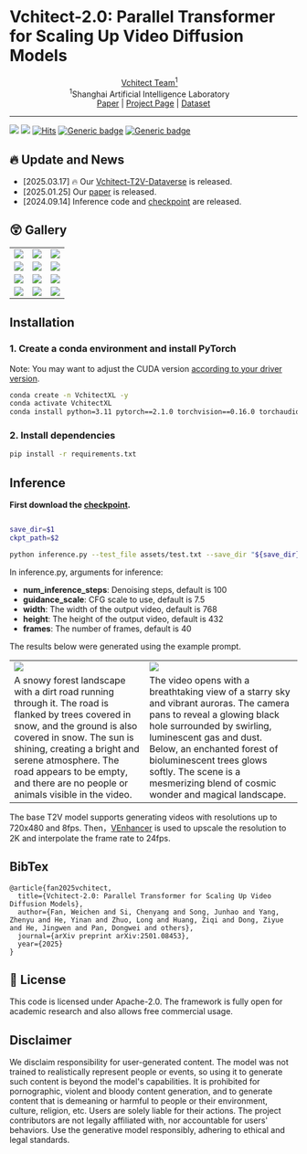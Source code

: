 # Vchitect-2.0: Parallel Transformer for Scaling Up Video Diffusion Models

<!-- <p align="center" width="100%">
<img src="ISEKAI_overview.png"  width="80%" height="80%">
</p> -->

<div>
<div align="center">
    <a href='https://vchitect.intern-ai.org.cn/' target='_blank'>Vchitect Team<sup>1</sup></a>&emsp;
</div>
<div>
<div align="center">
    <sup>1</sup>Shanghai Artificial Intelligence Laboratory&emsp;
</div>
 
 
<div align="center">
                      <a href="https://arxiv.org/abs/2501.08453">Paper</a> | 
                      <a href="https://vchitect.intern-ai.org.cn/">Project Page</a> |
                      <a href="https://huggingface.co/datasets/Vchitect/Vchitect_T2V_DataVerse">Dataset</a>
</div>

---

![](https://img.shields.io/badge/Vchitect2.0-v0.1-darkcyan)
![](https://img.shields.io/github/stars/Vchitect/Vchitect-2.0)
[![Hits](https://hits.seeyoufarm.com/api/count/incr/badge.svg?url=https%3A%2F%2Fgithub.com%2FVchitect%2FVchitect-2.0&count_bg=%23BDC4B7&title_bg=%2342C4A8&icon=octopusdeploy.svg&icon_color=%23E7E7E7&title=visitors&edge_flat=true)](https://hits.seeyoufarm.com)
[![Generic badge](https://img.shields.io/badge/DEMO-Vchitect2.0_Demo-<COLOR>.svg)](https://huggingface.co/spaces/Vchitect/Vchitect-2.0)
[![Generic badge](https://img.shields.io/badge/Checkpoint-red.svg)](https://huggingface.co/Vchitect/Vchitect-XL-2B)





## 🔥 Update and News
- [2025.03.17] 🔥 Our [Vchitect-T2V-Dataverse](https://huggingface.co/datasets/Vchitect/Vchitect_T2V_DataVerse) is released.
- [2025.01.25] Our [paper](https://arxiv.org/abs/2501.08453) is released.
- [2024.09.14] Inference code and [checkpoint](https://huggingface.co/Vchitect/Vchitect-XL-2B) are released.

## :astonished: Gallery

<table class="center">

<tr>

  <td><img src="assets/samples/sample_0_seed3.gif"> </td>
  <td><img src="assets/samples/sample_1_seed3.gif"> </td>
  <td><img src="assets/samples/sample_3_seed2.gif"> </td> 
</tr>


        
<tr>
  <td><img src="assets/samples/sample_4_seed1.gif"> </td>
  <td><img src="assets/samples/sample_4_seed4.gif"> </td>
  <td><img src="assets/samples/sample_5_seed4.gif"> </td>     
</tr>

<tr>
  <td><img src="assets/samples/sample_6_seed4.gif"> </td>
  <td><img src="assets/samples/sample_8_seed0.gif"> </td>
  <td><img src="assets/samples/sample_8_seed2.gif"> </td>      
</tr>

<tr>
  <td><img src="assets/samples/sample_12_seed1.gif"> </td>
  <td><img src="assets/samples/sample_13_seed3.gif"> </td>
  <td><img src="assets/samples/sample_14.gif"> </td>    
</tr>

</table>


## Installation

### 1. Create a conda environment and install PyTorch

Note: You may want to adjust the CUDA version [according to your driver version](https://docs.nvidia.com/deploy/cuda-compatibility/#default-to-minor-version).

  ```bash
  conda create -n VchitectXL -y
  conda activate VchitectXL
  conda install python=3.11 pytorch==2.1.0 torchvision==0.16.0 torchaudio==2.1.0 pytorch-cuda=12.1 -c pytorch -c nvidia -y
  ```

### 2. Install dependencies

  ```bash
  pip install -r requirements.txt
  ```

## Inference
**First download the [checkpoint](https://huggingface.co/Vchitect/Vchitect-XL-2B).**
~~~bash

save_dir=$1
ckpt_path=$2

python inference.py --test_file assets/test.txt --save_dir "${save_dir}" --ckpt_path "${ckpt_path}"
~~~

In inference.py, arguments for inference:
  - **num_inference_steps**: Denoising steps, default is 100
  - **guidance_scale**: CFG scale to use, default is 7.5
  - **width**: The width of the output video, default is 768
  - **height**: The height of the output video, default is 432
  - **frames**: The number of frames, default is 40

The results below were generated using the example prompt.

<table class="center">

<tr>

  <!-- <td><img src="assets/samples/sample_0_seed2.gif"> </td> -->
  <td><img src="assets/samples/sample_31_seed0.gif"> </td>
  <td><img src="assets/samples/sample_33_seed2.gif"> </td> 
</tr>

<tr>
  <!-- <td>There is a painting depicting a turtle swimming in ocean.</td> -->
  <td>A snowy forest landscape with a dirt road running through it. The road is flanked by trees covered in snow, and the ground is also covered in snow. The sun is shining, creating a bright and serene atmosphere. The road appears to be empty, and there are no people or animals visible in the video. </td>
  <td>The video opens with a breathtaking view of a starry sky and vibrant auroras. The camera pans to reveal a glowing black hole surrounded by swirling, luminescent gas and dust. Below, an enchanted forest of bioluminescent trees glows softly. The scene is a mesmerizing blend of cosmic wonder and magical landscape.</td>      
</tr>
</table>




The base T2V model supports generating videos with resolutions up to 720x480 and 8fps. Then，[VEnhancer](https://github.com/Vchitect/VEnhancer) is used to upscale the resolution to 2K and interpolate the frame rate to 24fps.

## BibTex
```
@article{fan2025vchitect,
  title={Vchitect-2.0: Parallel Transformer for Scaling Up Video Diffusion Models},
  author={Fan, Weichen and Si, Chenyang and Song, Junhao and Yang, Zhenyu and He, Yinan and Zhuo, Long and Huang, Ziqi and Dong, Ziyue and He, Jingwen and Pan, Dongwei and others},
  journal={arXiv preprint arXiv:2501.08453},
  year={2025}
}
```

## 🔑 License

This code is licensed under Apache-2.0. The framework is fully open for academic research and also allows free commercial usage.


## Disclaimer

We disclaim responsibility for user-generated content. The model was not trained to realistically represent people or events, so using it to generate such content is beyond the model's capabilities. It is prohibited for pornographic, violent and bloody content generation, and to generate content that is demeaning or harmful to people or their environment, culture, religion, etc. Users are solely liable for their actions. The project contributors are not legally affiliated with, nor accountable for users' behaviors. Use the generative model responsibly, adhering to ethical and legal standards.
